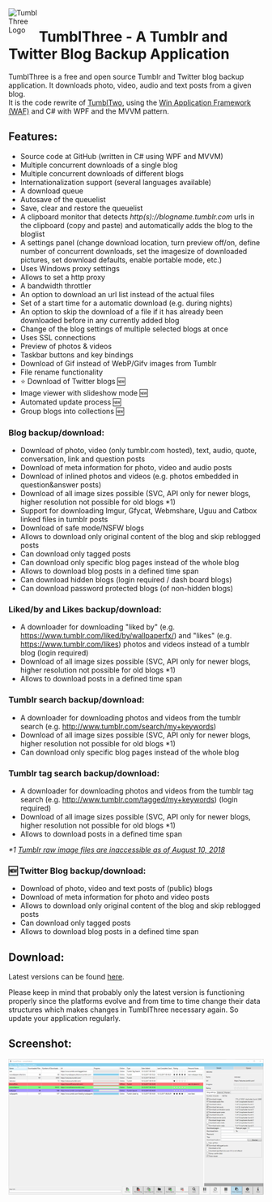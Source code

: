 <img align="left" width="60" height="60" src="https://github.com/TumblThreeApp/TumblThree/wiki/images/tumblthree_icon.png" alt="TumblThree Logo">

# TumblThree - A Tumblr and Twitter Blog Backup Application

TumblThree is a free and open source Tumblr and Twitter blog backup application. It downloads photo, video, audio and text posts from a given blog.<br/>
It is the code rewrite of [TumblTwo](https://github.com/johanneszab/TumblTwo), using the [Win Application Framework (WAF)](https://github.com/jbe2277/waf) and C# with WPF and the MVVM pattern.

## Features:

* Source code at GitHub (written in C# using WPF and MVVM)
* Multiple concurrent downloads of a single blog
* Multiple concurrent downloads of different blogs
* Internationalization support (several languages available)
* A download queue
* Autosave of the queuelist
* Save, clear and restore the queuelist
* A clipboard monitor that detects *http(s)://blogname.tumblr.com* urls in the clipboard (copy and paste) and automatically adds the blog to the bloglist
* A settings panel (change download location, turn preview off/on, define number of concurrent downloads, set the imagesize of downloaded pictures, set download defaults, enable portable mode, etc.)
* Uses Windows proxy settings
* Allows to set a http proxy
* A bandwidth throttler
* An option to download an url list instead of the actual files
* Set of a start time for a automatic download (e.g. during nights)
* An option to skip the download of a file if it has already been downloaded before in any currently added blog
* Change of the blog settings of multiple selected blogs at once
* Uses SSL connections
* Preview of photos & videos
* Taskbar buttons and key bindings
* Download of Gif instead of WebP/Gifv images from Tumblr
* File rename functionality
* :star: Download of Twitter blogs 🆕
* Image viewer with slideshow mode 🆕
* Automated update process 🆕
* Group blogs into collections 🆕

### Blog backup/download:

* Download of photo, video (only tumblr.com hosted), text, audio, quote, conversation, link and question posts
* Download of meta information for photo, video and audio posts
* Download of inlined photos and videos (e.g. photos embedded in question&answer posts)
* Download of all image sizes possible (SVC, API only for newer blogs, higher resolution not possible for old blogs *1)
* Support for downloading Imgur, Gfycat, Webmshare, Uguu and Catbox linked files in tumblr posts
* Download of safe mode/NSFW blogs
* Allows to download only original content of the blog and skip reblogged posts
* Can download only tagged posts
* Can download only specific blog pages instead of the whole blog
* Allows to download blog posts in a defined time span
* Can download hidden blogs (login required / dash board blogs)
* Can download password protected blogs (of non-hidden blogs)

### Liked/by and Likes backup/download:

* A downloader for downloading "liked by" (e.g. https://www.tumblr.com/liked/by/wallpaperfx/) and "likes" (e.g. https://www.tumblr.com/likes) photos and videos instead of a tumblr blog (login required)
* Download of all image sizes possible (SVC, API only for newer blogs, higher resolution not possible for old blogs *1)
* Allows to download posts in a defined time span

### Tumblr search backup/download:

* A downloader for downloading photos and videos from the tumblr search (e.g. http://www.tumblr.com/search/my+keywords)
* Download of all image sizes possible (SVC, API only for newer blogs, higher resolution not possible for old blogs *1)
* Can download only specific blog pages instead of the whole blog

### Tumblr tag search backup/download:

* A downloader for downloading photos and videos from the tumblr tag search (e.g. http://www.tumblr.com/tagged/my+keywords) (login required)
* Download of all image sizes possible (SVC, API only for newer blogs, higher resolution not possible for old blogs *1)
* Allows to download posts in a defined time span

_*1 [Tumblr raw image files are inaccessible as of August 10, 2018](https://github.com/johanneszab/TumblThree/issues/261)_

### 🆕 Twitter Blog backup/download:

* Download of photo, video and text posts of (public) blogs
* Download of meta information for photo and video posts
* Allows to download only original content of the blog and skip reblogged posts
* Can download only tagged posts
* Allows to download blog posts in a defined time span

## Download:

Latest versions can be found [here](https://github.com/TumblThreeApp/TumblThree/releases).

Please keep in mind that probably only the latest version is functioning properly since the platforms evolve and from time to time change their data structures which makes changes in TumblThree necessary again. So update your application regularly.

## Screenshot:
[![TumblThree Main UI](images/tumblthree.png)](images/tumblthree.png)
